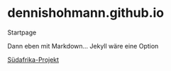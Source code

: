 # dennishohmann.github.io
Startpage

Dann eben mit Markdown... Jekyll wäre eine Option

[Südafrika-Projekt](https://dennishohmann.github.io/suedafrica/)
